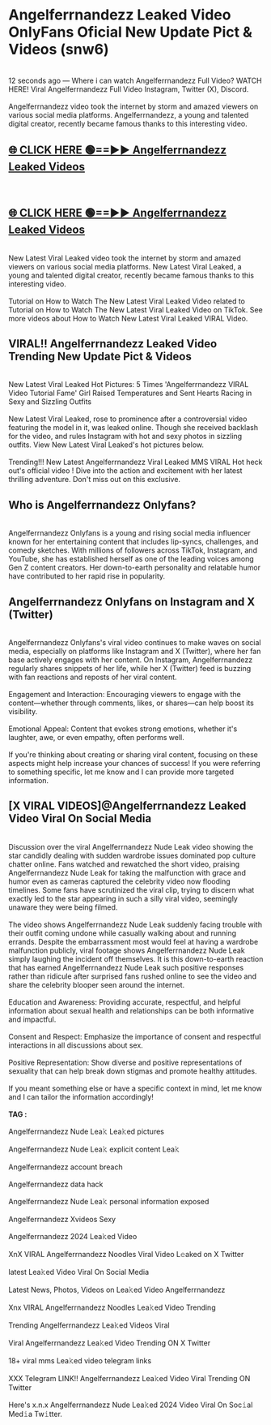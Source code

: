 # Angelferrnandezz Leaked Video OnlyFans Oficial New Update Pict & Videos (snw6)
<br>
12 seconds ago — Where i can watch Angelferrnandezz Full Video? WATCH HERE! Viral Angelferrnandezz Full Video Instagram, Twitter (X), Discord.
<br><br>
Angelferrnandezz video took the internet by storm and amazed viewers on various social media platforms. Angelferrnandezz, a young and talented digital creator, recently became famous thanks to this interesting video.
<br>
<h2><a href="https://play.trustnlinepharmacy.us?title=Angelferrnandezz">🌐 CLICK HERE 🟢==►► Angelferrnandezz Leaked Videos</a></h2>
<br>
<h2><a href="https://play.trustnlinepharmacy.us?title=Angelferrnandezz">🌐 CLICK HERE 🟢==►► Angelferrnandezz Leaked Videos</a></h2>
<br>
New Latest Viral Leaked video took the internet by storm and amazed viewers on various social media platforms. New Latest Viral Leaked, a young and talented digital creator, recently became famous thanks to this interesting video.
<br><br>
Tutorial on How to Watch The New Latest Viral Leaked Video related to Tutorial on How to Watch The New Latest Viral Leaked Video on TikTok. See more videos about How to Watch New Latest Viral Leaked VIRAL Video.
<br>
<h2>VIRAL!! Angelferrnandezz Leaked Video Trending New Update Pict & Videos</h2>
<br>
New Latest Viral Leaked Hot Pictures: 5 Times 'Angelferrnandezz VIRAL Video Tutorial Fame' Girl Raised Temperatures and Sent Hearts Racing in Sexy and Sizzling Outfits
<br><br>
New Latest Viral Leaked, rose to prominence after a controversial video featuring the model in it, was leaked online. Though she received backlash for the video, and rules Instagram with hot and sexy photos in sizzling outfits. View New Latest Viral Leaked's hot pictures below.
<br><br>
Trending!!! New Latest Angelferrnandezz Viral Leaked MMS VIRAL Hot heck out's official video ! Dive into the action and excitement with her latest thrilling adventure. Don't miss out on this exclusive.
<br>
<h2>Who is Angelferrnandezz Onlyfans?</h2>
<br>
Angelferrnandezz Onlyfans is a young and rising social media influencer known for her entertaining content that includes lip-syncs, challenges, and comedy sketches. With millions of followers across TikTok, Instagram, and YouTube, she has established herself as one of the leading voices among Gen Z content creators. Her down-to-earth personality and relatable humor have contributed to her rapid rise in popularity.
<br>
<h2>Angelferrnandezz Onlyfans on Instagram and X (Twitter)</h2>
<br>
Angelferrnandezz Onlyfans's viral video continues to make waves on social media, especially on platforms like Instagram and X (Twitter), where her fan base actively engages with her content. On Instagram, Angelferrnandezz regularly shares snippets of her life, while her X (Twitter) feed is buzzing with fan reactions and reposts of her viral content.
<br><br>
Engagement and Interaction: Encouraging viewers to engage with the content—whether through comments, likes, or shares—can help boost its visibility.
<br><br>
Emotional Appeal: Content that evokes strong emotions, whether it's laughter, awe, or even empathy, often performs well.
<br><br>
If you're thinking about creating or sharing viral content, focusing on these aspects might help increase your chances of success! If you were referring to something specific, let me know and I can provide more targeted information.
<br>
<h2>[X VIRAL VIDEOS]@Angelferrnandezz Leaked Video Viral On Social Media</h2>
<br>
Discussion over the viral Angelferrnandezz Nude Leak video showing the star candidly dealing with sudden wardrobe issues dominated pop culture chatter online. Fans watched and rewatched the short video, praising Angelferrnandezz Nude Leak for taking the malfunction with grace and humor even as cameras captured the celebrity video now flooding timelines. Some fans have scrutinized the viral clip, trying to discern what exactly led to the star appearing in such a silly viral video, seemingly unaware they were being filmed.
<br><br>
The video shows Angelferrnandezz Nude Leak suddenly facing trouble with their outfit coming undone while casually walking about and running errands. Despite the embarrassment most would feel at having a wardrobe malfunction publicly, viral footage shows Angelferrnandezz Nude Leak simply laughing the incident off themselves. It is this down-to-earth reaction that has earned Angelferrnandezz Nude Leak such positive responses rather than ridicule after surprised fans rushed online to see the video and share the celebrity blooper seen around the internet.
<br><br>
Education and Awareness: Providing accurate, respectful, and helpful information about sexual health and relationships can be both informative and impactful.
<br><br>
Consent and Respect: Emphasize the importance of consent and respectful interactions in all discussions about sex.
<br><br>
Positive Representation: Show diverse and positive representations of sexuality that can help break down stigmas and promote healthy attitudes.
<br><br>
If you meant something else or have a specific context in mind, let me know and I can tailor the information accordingly!
<br><br>
<strong>TAG :</strong>
<br><br>
Angelferrnandezz Nude Lea𝚔 Lea𝚔ed pictures
<br><br>
Angelferrnandezz Nude Lea𝚔 explicit content Lea𝚔
<br><br>
Angelferrnandezz account breach
<br><br>
Angelferrnandezz data hack
<br><br>
Angelferrnandezz Nude Lea𝚔 personal information exposed
<br><br>
Angelferrnandezz Xvideos Sexy
<br><br>
Angelferrnandezz 2024 Lea𝚔ed Video
<br><br>
XnX VIRAL Angelferrnandezz Noodles Viral Video L𝚎aked on X Twitter
<br><br>
latest Lea𝚔ed Video Viral On Social Media
<br><br>
Latest News, Photos, Videos on Lea𝚔ed Video Angelferrnandezz
<br><br>
Xnx VIRAL Angelferrnandezz Noodles Lea𝚔ed Video Trending
<br><br>
Trending Angelferrnandezz Lea𝚔ed Videos Viral
<br><br>
Viral Angelferrnandezz Lea𝚔ed Video Trending ON X Twitter
<br><br>
18+ viral mms Lea𝚔ed video telegram links
<br><br>
XXX Telegram LINK!! Angelferrnandezz Lea𝚔ed Video Viral Trending ON Twitter
<br><br>
Here's x.n.x Angelferrnandezz Nude Lea𝚔ed 2024 Video Viral On Soc𝚒al Med𝚒a Tw𝚒tter.